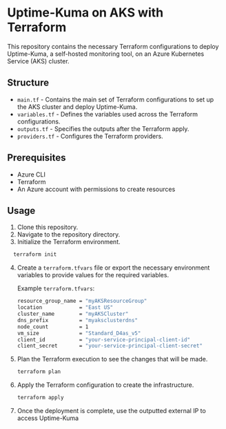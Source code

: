 # Uptime-Kuma on AKS with Terraform

This repository contains the necessary Terraform configurations to deploy Uptime-Kuma, a self-hosted monitoring tool, on an Azure Kubernetes Service (AKS) cluster.

## Structure

- `main.tf` - Contains the main set of Terraform configurations to set up the AKS cluster and deploy Uptime-Kuma.
- `variables.tf` - Defines the variables used across the Terraform configurations.
- `outputs.tf` - Specifies the outputs after the Terraform apply.
- `providers.tf` - Configures the Terraform providers.

## Prerequisites

- Azure CLI
- Terraform
- An Azure account with permissions to create resources

## Usage

1. Clone this repository.
2. Navigate to the repository directory.
3. Initialize the Terraform environment.

 ```sh
   terraform init
```

4. Create a `terraform.tfvars` file or export the necessary environment variables to provide values for the required variables.

   Example `terraform.tfvars`:

   ```sh
   resource_group_name = "myAKSResourceGroup"
   location            = "East US"
   cluster_name        = "myAKSCluster"
   dns_prefix          = "myaksclusterdns"
   node_count          = 1
   vm_size             = "Standard_D4as_v5"
   client_id           = "your-service-principal-client-id"
   client_secret       = "your-service-principal-client-secret"
   ```

5. Plan the Terraform execution to see the changes that will be made.

   ```sh
   terraform plan
   ```

6. Apply the Terraform configuration to create the infrastructure.

   ```sh
   terraform apply
   ```

7. Once the deployment is complete, use the outputted external IP to access Uptime-Kuma